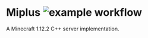 # Miplus ![example workflow](https://github.com/Dexutar>/Miplus/actions/workflows/build.yml/badge.svg)
A Minecraft 1.12.2 C++ server implementation.
